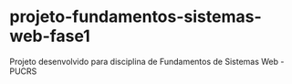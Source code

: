 # projeto-fundamentos-sistemas-web-fase1
Projeto desenvolvido para disciplina de Fundamentos de Sistemas Web - PUCRS
